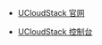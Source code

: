 - [UCloudStack 官网](http://www.ucloudstack.com/)

- [UCloudStack 控制台](https://console.poc.ucloudstack.com/)

